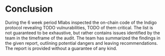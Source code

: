 # Conclusion

During the 6 week period Mlabs inspected the on-chain code of the Indigo protocol revealing TODO vulnurabilities, TODO of them critical. The list is not guaranteed to be exhaustive, but rather contains issues identified by the team in the timeframe of the audit. The team has summarized the findings in the given report, outlining potential dangers and leaving recommendations. The report is provided without a guarantee of any kind.